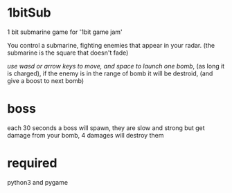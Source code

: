 # 1bitSub
 1 bit submarine game for '1bit game jam'

You control a submarine, fighting enemies that appear in your radar.
(the submarine is the square that doesn't fade)

_use wasd or arrow keys to move,
and space to launch one bomb_,
(as long it is charged),
if the enemy is in the range of bomb it will be destroid,
(and give a boost to next bomb)

# boss
each 30 seconds a boss will spawn,
they are slow and strong but get damage from your bomb,
4 damages will destroy them

# required
python3 and pygame
